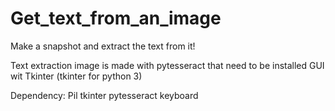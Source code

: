 # Get_text_from_an_image
Make a snapshot and extract the text from it!

Text extraction image is made with pytesseract that need to be installed
GUI wit Tkinter (tkinter for python 3)

Dependency:
Pil
tkinter
pytesseract
keyboard
